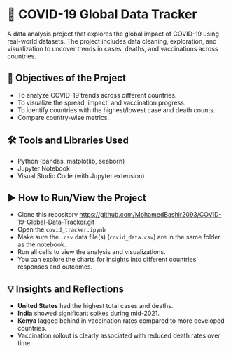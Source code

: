 
# 🦠 COVID-19 Global Data Tracker

A data analysis project that explores the global impact of COVID-19 using real-world datasets. The project includes data cleaning, exploration, and visualization to uncover trends in cases, deaths, and vaccinations across countries.

## 🎯 Objectives of the Project

* To analyze COVID-19 trends across different countries.
* To visualize the spread, impact, and vaccination progress.
* To identify countries with the highest/lowest case and death counts.
* Compare country-wise metrics.

## 🛠️ Tools and Libraries Used

* Python (pandas, matplotlib, seaborn)
* Jupyter Notebook
* Visual Studio Code (with Jupyter extension)


## ▶️ How to Run/View the Project
* Clone this repository
    https://github.com/MohamedBashir2093/COVID-19-Global-Data-Tracker.git
* Open the `covid_tracker.ipynb` 
* Make sure the `.csv` data file(s) (`covid_data.csv`) are in the same folder as the notebook.
* Run all cells to view the analysis and visualizations.
* You can explore the charts for insights into different countries' responses and outcomes.

## 💡 Insights and Reflections

* **United States** had the highest total cases and deaths.
* **India** showed significant spikes during mid-2021.
* **Kenya** lagged behind in vaccination rates compared to more developed countries.
* Vaccination rollout is clearly associated with reduced death rates over time.


>
